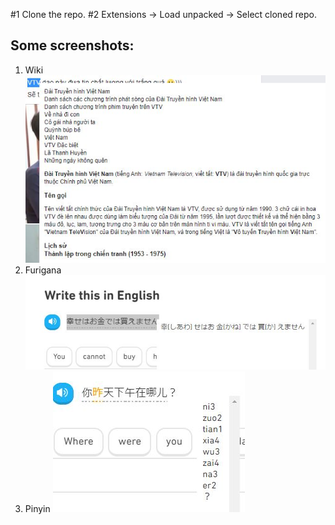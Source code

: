 #1 Clone the repo.
#2 Extensions -> Load unpacked -> Select cloned repo.

## Some screenshots:
1. Wiki
![alt](./screenshots/Wiki.JPG)
2. Furigana
![alt](./screenshots/Furi.JPG)
3. Pinyin
![alt](./screenshots/Pinyin.JPG)